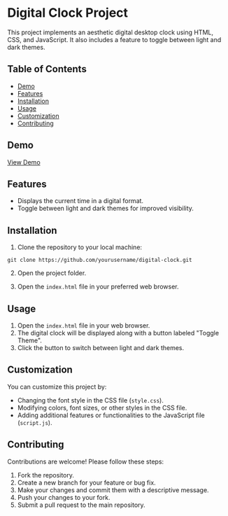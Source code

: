 # Digital Clock Project

This project implements an aesthetic digital desktop clock using HTML, CSS, and JavaScript. It also includes a feature to toggle between light and dark themes.

## Table of Contents

- [Demo](#demo)
- [Features](#features)
- [Installation](#installation)
- [Usage](#usage)
- [Customization](#customization)
- [Contributing](#contributing)

## Demo

[View Demo](https://digiclock-project.netlify.app/) <!-- Add a link to your live demo if available -->

## Features

- Displays the current time in a digital format.
- Toggle between light and dark themes for improved visibility.

## Installation

1. Clone the repository to your local machine:

```
git clone https://github.com/yourusername/digital-clock.git
```

2. Open the project folder.

3. Open the `index.html` file in your preferred web browser.

## Usage

1. Open the `index.html` file in your web browser.
2. The digital clock will be displayed along with a button labeled "Toggle Theme".
3. Click the button to switch between light and dark themes.

## Customization

You can customize this project by:

- Changing the font style in the CSS file (`style.css`).
- Modifying colors, font sizes, or other styles in the CSS file.
- Adding additional features or functionalities to the JavaScript file (`script.js`).

## Contributing

Contributions are welcome! Please follow these steps:

1. Fork the repository.
2. Create a new branch for your feature or bug fix.
3. Make your changes and commit them with a descriptive message.
4. Push your changes to your fork.
5. Submit a pull request to the main repository.
